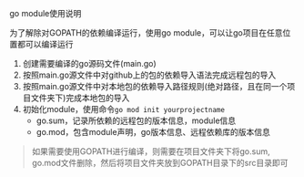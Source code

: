 go module使用说明

为了解除对GOPATH的依赖编译运行，使用go module，可以让go项目在任意位置都可以编译运行

1. 创建需要编译的go源码文件(main.go)
2. 按照main.go源文件中对github上的包的依赖导入语法完成远程包的导入
3. 按照main.go源文件中对本地包的依赖导入路径规则(绝对路径，且在同一个项目文件夹下)完成本地包的导入
4. 初始化module，使用命令`go mod init yourprojectname`
   - go.sum，记录所依赖的远程包的版本信息，module信息
   - go.mod，包含module声明，go版本信息、远程依赖库的版本信息

> 如果需要使用GOPATH进行编译，则需要在项目文件夹下将go.sum, go.mod文件删除，然后将项目文件夹放到GOPATH目录下的src目录即可